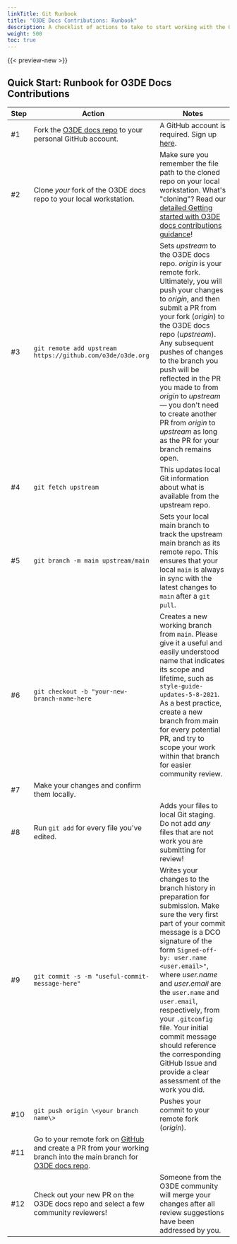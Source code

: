 ```yaml
---
linkTitle: Git Runbook
title: "O3DE Docs Contributions: Runbook"
description: A checklist of actions to take to start working with the Open 3D Engine (O3DE) documentation repository.
weight: 500
toc: true
---
```


{{< preview-new >}}

## Quick Start: Runbook for O3DE Docs Contributions

| Step | Action | Notes |
|-|-|-|
|  \#1       | Fork the [O3DE docs repo](https://github.com/o3de/o3de.org) to your personal GitHub account. | A GitHub account is required. Sign up [here](https://github.com/join). |
|  \#2       | Clone _your_ fork of the O3DE docs repo to your local workstation. | Make sure you remember the file path to the cloned repo on your local workstation. What's "cloning"? Read our [detailed Getting started with O3DE docs contributions guidance](./get-started)! |
 |  \#3       | `git remote add upstream  https://github.com/o3de/o3de.org` | Sets _upstream_ to the O3DE docs repo. _origin_ is your remote fork. Ultimately, you will push your changes to _origin_, and then submit a PR from your fork (_origin_) to the O3DE docs repo (_upstream_). Any subsequent pushes of changes to the branch you push will be reflected in the PR you made to from _origin_ to _upstream_ &mdash; you don't need to create another PR from _origin_ to _upstream_ as long as the PR for your branch remains open.  |
 |  \#4       | `git fetch upstream` | This updates local Git information about what is available from the upstream repo. |
 |  \#5       | `git branch -m main upstream/main` | Sets your local main branch to track the upstream main branch as its remote repo. This ensures that your local `main` is always in sync with the latest changes to `main` after a `git pull`. |
 |  \#6       | `git checkout -b "your-new-branch-name-here` | Creates a new working branch from `main`. Please give it a useful and easily understood name that indicates its scope and lifetime, such as `style-guide-updates-5-8-2021`. As a best practice, create a new branch from main for every potential PR, and try to scope your work within that branch for easier community review. |
 |  \#7       | Make your changes and confirm them locally. | |  
 |  \#8       | Run `git add` for every file you've edited. | Adds your files to local Git staging. Do not add *any* files that are not work you are submitting for review! |
 |  \#9       | `git commit -s -m "useful-commit-message-here"` | Writes your changes to the branch history in preparation for submission. Make sure the very first part of your commit message is a DCO signature of the form `Signed-off-by: user.name <user.email>"`, where _user.name_ and _user.email_ are the `user.name` and `user.email`, respectively, from your `.gitconfig` file. Your initial commit message should reference the corresponding GitHub Issue and provide a clear assessment of the work you did. |
 |  \#10      | `git push origin \<your branch name\>` | Pushes your commit to your remote fork (_origin_). |
 |  \#11      | Go to your remote fork on [GitHub](https://github.com) and create a PR from your working branch into the main branch for [O3DE docs repo](https://github.com/o3de/o3de.org). | |
 |  \#12      | Check out your new PR on the O3DE docs repo and select a few community reviewers! | Someone from the O3DE community will merge your changes after all review suggestions have been addressed by you. |
